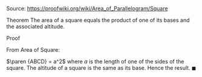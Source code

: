 # 

Source: https://proofwiki.org/wiki/Area_of_Parallelogram/Square

Theorem
The area of a square equals the product of one of its bases and the associated altitude.


Proof

From Area of Square:

$\paren {ABCD} = a^2$
where $a$ is the length of one of the sides of the square.
The altitude of a square is the same as its base.
Hence the result.
$\blacksquare$





